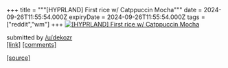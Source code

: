 +++
title = """[HYPRLAND] First rice w/ Catppuccin Mocha"""
date = 2024-09-26T11:55:54.000Z
expiryDate = 2024-09-26T11:55:54.000Z
tags = ["reddit","wm"]
+++
[![[HYPRLAND] First rice w/ Catppuccin Mocha](https://b.thumbs.redditmedia.com/wiLS7i3fXBV8q0cmANyyr9vFFShV95exvC7KYVN4gCc.jpg "[HYPRLAND] First rice w/ Catppuccin Mocha")](https://www.reddit.com/r/unixporn/comments/1fpucvv/hyprland_first_rice_w_catppuccin_mocha/)

submitted by [/u/dekozr](https://www.reddit.com/user/dekozr)  
[\[link\]](https://www.reddit.com/gallery/1fpucvv) [\[comments\]](https://www.reddit.com/r/unixporn/comments/1fpucvv/hyprland_first_rice_w_catppuccin_mocha/)

[[source]](https://www.reddit.com/r/unixporn/comments/1fpucvv/hyprland_first_rice_w_catppuccin_mocha/)
